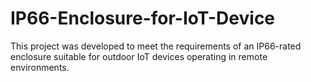 # IP66-Enclosure-for-IoT-Device
This project was developed to meet the requirements of an IP66-rated enclosure suitable for outdoor IoT devices operating in remote environments.
